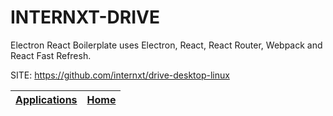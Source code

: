 # INTERNXT-DRIVE

 Electron React Boilerplate uses Electron, React, React Router, Webpack 
 and React Fast Refresh.

 SITE: https://github.com/internxt/drive-desktop-linux

 | [Applications](https://portable-linux-apps.github.io/apps.html) | [Home](https://portable-linux-apps.github.io)
 | --- | --- |

